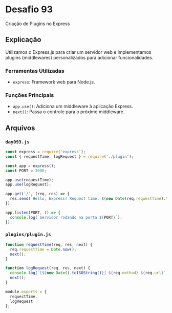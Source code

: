 # Desafio 93

Criação de Plugins no Express

## Explicação

Utilizamos o Express.js para criar um servidor web e implementamos plugins (middlewares) personalizados para adicionar funcionalidades.

### Ferramentas Utilizadas

- `express`: Framework web para Node.js.

### Funções Principais

- `app.use()`: Adiciona um middleware à aplicação Express.
- `next()`: Passa o controle para o próximo middleware.

## Arquivos

### `day093.js`

```js
const express = require('express');
const { requestTime, logRequest } = require('./plugin');

const app = express();
const PORT = 3000;

app.use(requestTime);
app.use(logRequest);

app.get('/', (req, res) => {
  res.send(`Hello, Express! Request time: ${new Date(req.requestTime).toISOString()}`);
});

app.listen(PORT, () => {
  console.log(`Servidor rodando na porta ${PORT}`);
});
```

### `plugins/plugin.js`

```js
function requestTime(req, res, next) {
  req.requestTime = Date.now();
  next();
}

function logRequest(req, res, next) {
  console.log(`[${new Date().toISOString()}] ${req.method} ${req.url}`);
  next();
}

module.exports = {
  requestTime,
  logRequest
};
```
